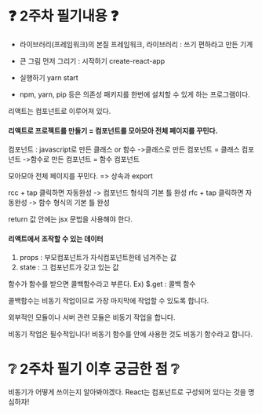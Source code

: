 # :question: 2주차 필기내용 :question:

* 라이브러리(프레임워크)의 본질
프레임워크, 라이브러리 : 쓰기 편하라고 만든 기계

* 큰 그림 먼저 그리기 : 시작하기
create-react-app <project-name>

* 실행하기 
yarn start

* npm, yarn, pip 등은 의존성 패키지를 한번에 설치할 수 있게 하는 프로그램이다.

리액트는 컴포넌트로 이루어져 있다.

#### 리액트로 프로젝트를 만들기 = 컴포넌트를 모아모아 전체 페이지를 꾸민다.

컴포넌트 : javascript로 만든 클래스 or 함수 
->클래스로 만든 컴포넌트 = 클래스 컴포넌트
->함수로 만든 컴포넌트 = 함수 컴포넌트

모아모아 전체 페이지를 꾸민다. => 상속과 export

rcc + tap 클릭하면 자동완성 -> 컴포넌드 형식의 기본 틀 완성
rfc + tap 클릭하면 자동완성 -> 함수 형식의 기본 틀 완성

return 값 안에는 jsx 문법을 사용해야 한다.

#### 리액트에서 조작할 수 있는 데이터 

1. props : 부모컴포넌트가 자식컴포넌트한테 넘겨주는 값
2. state : 그 컴포넌트가 갖고 있는 값

함수가 함수를 받으면 콜백함수라고 부른다.
Ex) $.get : 콜백 함수

콜백함수는 비동기 작업이므로 가장 마지막에 작업할 수 있도록 합니다.

외부적인 모듈이나 서버 관련 모듈은 비동기 작업을 합니다. 

비동기 작업은 필수적입니다! 비동기 함수를 안에 사용한 것도 비동기 함수라고 합니다.

# :grey_question: 2주차 필기 이후 궁금한 점 :grey_question:

비동기가 어떻게 쓰이는지 알아봐야겠다.
React는 컴포넌트로 구성되어 있다는 것을 명심하자!

